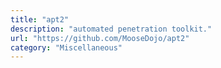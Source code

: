 ```yaml
---
title: "apt2"
description: "automated penetration toolkit."
url: "https://github.com/MooseDojo/apt2"
category: "Miscellaneous"
---
```


